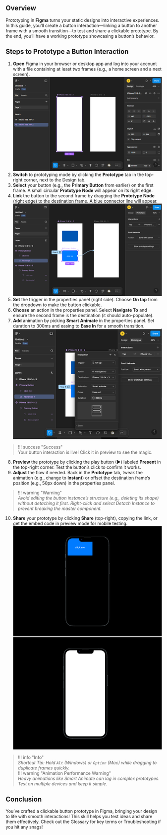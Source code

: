 ## Overview
Prototyping in **Figma** turns your static designs into interactive experiences. In this guide, you’ll create a button interaction—linking a button to another frame with a smooth transition—to test and share a clickable prototype. By the end, you’ll have a working prototype showcasing a button’s behavior.

## Steps to Prototype a Button Interaction

1. **Open** Figma in your browser or desktop app and log into your account with a file containing at least two frames (e.g., a home screen and a next screen).
    ![image](assets/TwoFrames.png "Frames")
2. **Switch** to prototyping mode by clicking the **Prototype** tab in the top-right corner, next to the Design tab.
3. **Select** your button (e.g., the **Primary Button** from earlier) on the first frame. A small circular **Prototype Node** will appear on its right edge.
4. **Link** the button to the second frame by dragging the **Prototype Node** (right edge) to the destination frame. A blue connector line will appear.  
   ![image](assets/PrototypingNode.png "Prototype Node")
5. **Set** the trigger in the properties panel (right side). Choose **On tap** from the dropdown to make the button clickable.
6. **Choose** an action in the properties panel. Select **Navigate To** and ensure the second frame is the destination (it should auto-populate).
7. **Add** animation by picking **Smart Animate** in the properties panel. Set duration to 300ms and easing to **Ease In** for a smooth transition.
    ![image](assets/SmartAnimate.png "Set Smart Animate")
>!!! success "Success"  
       Your button interaction is live! Click it in preview to see the magic.
8. **Preview** the prototype by clicking the play button (▶) labeled **Present** in the top-right corner. Test the button’s click to confirm it works.
9. **Adjust** the flow if needed. Back in the **Prototype** tab, tweak the animation (e.g., change to **Instant**) or offset the destination frame’s position (e.g., 50px down) in the properties panel.  
>!!! warning "Warning"  
       *Avoid editing the button instance’s structure (e.g., deleting its shape) without detaching it first. Right-click and select Detach Instance to prevent breaking the master component.*
10. **Share** your prototype by clicking **Share** (top-right), copying the link, or get the embed code in preview mode for mobile testing.  
    ![image](assets/PrototypeShare1.png "Share Prototype")
    ![image](assets/PrototypeShare2.png "Share Prototype")
>!!! info "Info"  
     *Shortcut Tip: Hold `Alt` (Windows) or `Option` (Mac) while dragging to duplicate frames quickly.*  
 >!!! warning "Animation Performance Warning"  
    *Heavy animations like Smart Animate can lag in complex prototypes. Test on multiple devices and keep it simple.*

## Conclusion
You’ve crafted a clickable button prototype in Figma, bringing your design to life with smooth interactions! This skill helps you test ideas and share them effectively. Check out the Glossary for key terms or Troubleshooting if you hit any snags!